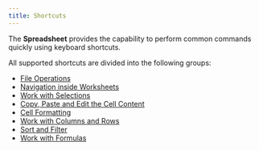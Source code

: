 ```yaml
---
title: Shortcuts
---
```

The **Spreadsheet** provides the capability to perform common commands quickly using keyboard shortcuts.

All supported shortcuts are divided into the following groups:
* [File Operations](../../../interface-elements-for-desktop/articles/spreadsheet/keyboard-shortcuts/file-operations.md)
* [Navigation inside Worksheets](../../../interface-elements-for-desktop/articles/spreadsheet/keyboard-shortcuts/navigation-inside-worksheets.md)
* [Work with Selections ](../../../interface-elements-for-desktop/articles/spreadsheet/keyboard-shortcuts/work-with-selections.md)
* [Copy, Paste and Edit the Cell Content](../../../interface-elements-for-desktop/articles/spreadsheet/keyboard-shortcuts/copy-paste-and-edit-the-cell-content.md)
* [Cell Formatting ](../../../interface-elements-for-desktop/articles/spreadsheet/keyboard-shortcuts/cell-formatting.md)
* [Work with Columns and Rows](../../../interface-elements-for-desktop/articles/spreadsheet/keyboard-shortcuts/work-with-columns-and-rows.md)
* [Sort and Filter](../../../interface-elements-for-desktop/articles/spreadsheet/keyboard-shortcuts/sort-and-filter.md)
* [Work with Formulas](../../../interface-elements-for-desktop/articles/spreadsheet/keyboard-shortcuts/work-with-formulas.md)